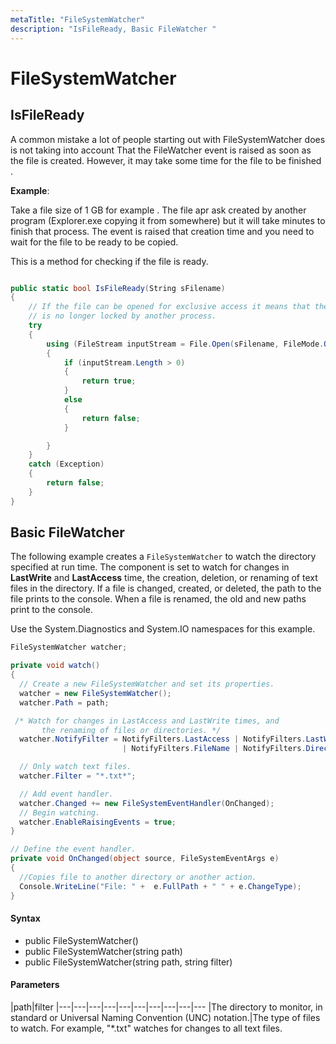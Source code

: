 ```yaml
---
metaTitle: "FileSystemWatcher"
description: "IsFileReady, Basic FileWatcher "
---
```


# FileSystemWatcher



## IsFileReady


A common mistake a lot of people starting out with FileSystemWatcher does is not taking into account That the FileWatcher event is raised as soon as the file is created.
However, it may take some time for the file to be finished .

**Example**:

Take a file size of 1 GB for example . The file apr ask created by another program (Explorer.exe copying it from somewhere) but it will take minutes to finish that process. The event is raised that creation time and you need to wait for the file to be ready to be copied.

This is a method for checking if the file is ready.

```cs

public static bool IsFileReady(String sFilename)
{
    // If the file can be opened for exclusive access it means that the file
    // is no longer locked by another process.
    try
    {
        using (FileStream inputStream = File.Open(sFilename, FileMode.Open, FileAccess.Read, FileShare.None))
        {
            if (inputStream.Length > 0)
            {
                return true;
            }
            else
            {
                return false;
            }

        }
    }
    catch (Exception)
    {
        return false;
    }
}

```



## Basic FileWatcher 


The following example creates a `FileSystemWatcher` to watch the directory specified at run time. The component is set to watch for changes in **LastWrite** and **LastAccess** time, the creation, deletion, or renaming of text files in the directory. If a file is changed, created, or deleted, the path to the file prints to the console. When a file is renamed, the old and new paths print to the console.

Use the System.Diagnostics and System.IO namespaces for this example.

```cs
FileSystemWatcher watcher;

private void watch()
{
  // Create a new FileSystemWatcher and set its properties.
  watcher = new FileSystemWatcher();
  watcher.Path = path;

 /* Watch for changes in LastAccess and LastWrite times, and
       the renaming of files or directories. */
  watcher.NotifyFilter = NotifyFilters.LastAccess | NotifyFilters.LastWrite
                         | NotifyFilters.FileName | NotifyFilters.DirectoryName;

  // Only watch text files.      
  watcher.Filter = "*.txt*";

  // Add event handler.
  watcher.Changed += new FileSystemEventHandler(OnChanged);
  // Begin watching.      
  watcher.EnableRaisingEvents = true;
}

// Define the event handler.
private void OnChanged(object source, FileSystemEventArgs e)
{
  //Copies file to another directory or another action.
  Console.WriteLine("File: " +  e.FullPath + " " + e.ChangeType);
}

```



#### Syntax


- public FileSystemWatcher()
- public FileSystemWatcher(string path)
- public FileSystemWatcher(string path, string filter)



#### Parameters


|path|filter
|---|---|---|---|---|---|---|---|---|---
|The directory to monitor, in standard or Universal Naming Convention (UNC) notation.|The type of files to watch. For example, "*.txt" watches for changes to all text files.

